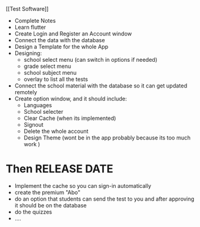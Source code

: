 [[Test Software]]
+ Complete Notes
+ Learn flutter
+ Create Login and Register an Account window
+ Connect the data with the database
+ Design a Template for the whole App
+ Designing:
	+ school select menu (can switch in options if needed)
	+ grade select menu
	+ school subject menu
	+ overlay to list all the tests
+ Connect the school material with the database so it can get updated remotely
+ Create option window, and it should include:
	+ Languages
	+ School selecter
	+ Clear Cache (when its implemented)
	+ Signout
	+ Delete the whole account
	+ Design Theme (wont be in the app probably because its too much work )
# Then RELEASE DATE
+ Implement the cache so you can sign-in automatically
+ create the premium "Abo"
+ do an option that students can send the test to you and after approving it should be on the database
+ do the quizzes
+ ....

